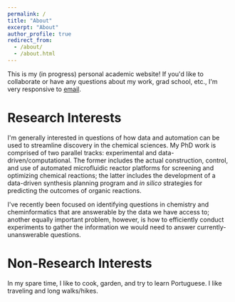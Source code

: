```yaml
---
permalink: /
title: "About"
excerpt: "About"
author_profile: true
redirect_from: 
  - /about/
  - /about.html
---
```


This is my (in progress) personal academic website! If you'd like to collaborate or have any questions about my work, grad school, etc., I'm very responsive to <a href="mailto:ccoley@mit.edu">email</a>.

Research Interests
======
I'm generally interested in questions of how data and automation can be used to streamline discovery in the chemical sciences. My PhD work is comprised of two parallel tracks: experimental and data-driven/computational. The former includes the actual construction, control, and use of automated microfluidic reactor platforms for screening and optimizing chemical reactions; the latter includes the development of a data-driven synthesis planning program and <em>in silico</em> strategies for predicting the outcomes of organic reactions.<br> 

I've recently been focused on identifying questions in chemistry and cheminformatics that are answerable by the data we have access to; another equally important problem, however, is how to efficiently conduct experiments to gather the information we would need to answer currently-unanswerable questions.<br>


Non-Research Interests
======
In my spare time, I like to cook, garden, and try to learn Portuguese. I like traveling and long walks/hikes.
